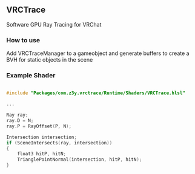 ## VRCTrace

Software GPU Ray Tracing for VRChat

### How to use

Add VRCTraceManager to a gameobject and generate buffers to create a BVH for static objects in the scene

### Example Shader

```c

#include "Packages/com.z3y.vrctrace/Runtime/Shaders/VRCTrace.hlsl"

...

Ray ray;
ray.D = N;
ray.P = RayOffset(P, N);

Intersection intersection;
if (SceneIntersects(ray, intersection))
{
    float3 hitP, hitN;
    TrianglePointNormal(intersection, hitP, hitN);
}
```
